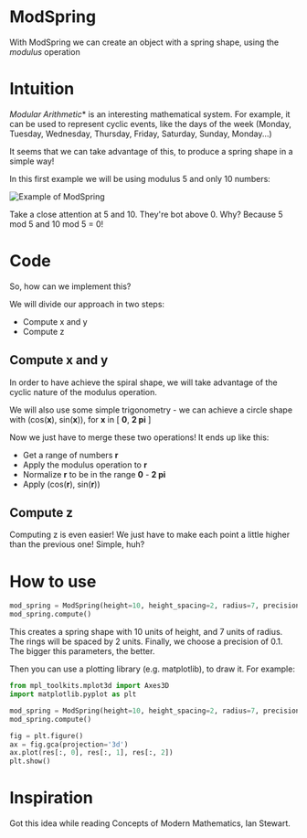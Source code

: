 ModSpring
=========

With ModSpring we can create an object with a spring shape, using the *modulus* operation

Intuition
=========

*Modular Arithmetic** is an interesting mathematical system. For example, it can be used to represent cyclic events, like the days of the week (Monday, Tuesday, Wednesday, Thursday, Friday, Saturday, Sunday, Monday...)

It seems that we can take advantage of this, to produce a spring shape in a simple way!

In this first example we will be using modulus 5 and only 10 numbers:

![Example of ModSpring](https://raw.github.com/rui-silva/MathArt/master/ModSpring/assets/first_example.png)

Take a close attention at 5 and 10. They're bot above 0. Why? Because 5 mod 5 and 10 mod 5 = 0!

Code
====

So, how can we implement this?

We will divide our approach in two steps:
- Compute x and y
- Compute z

Compute x and y
---------------

In order to have achieve the spiral shape, we will take advantage of the cyclic nature of the modulus operation.

We will also use some simple trigonometry - we can achieve a circle shape with (cos(**x**), sin(**x**)), for **x** in [ **0**, **2 pi** ]

Now we just have to merge these two operations! It ends up like this:
- Get a range of numbers **r**
- Apply the modulus operation to **r**
- Normalize **r** to be in the range **0** - **2 pi**
- Apply (cos(**r**), sin(**r**))

Compute z
---------

Computing z is even easier!
We just have to make each point a little higher than the previous one!
Simple, huh?

How to use
==========

```python
mod_spring = ModSpring(height=10, height_spacing=2, radius=7, precision=0.1)
mod_spring.compute()
```

This creates a spring shape with 10 units of height, and 7 units of radius.
The rings will be spaced by 2 units.
Finally, we choose a precision of 0.1. The bigger this parameters, the better.

Then you can use a plotting library (e.g. matplotlib), to draw it.
For example:

```python
from mpl_toolkits.mplot3d import Axes3D
import matplotlib.pyplot as plt

mod_spring = ModSpring(height=10, height_spacing=2, radius=7, precision=0.1)
mod_spring.compute()

fig = plt.figure()
ax = fig.gca(projection='3d')
ax.plot(res[:, 0], res[:, 1], res[:, 2])
plt.show()
```

Inspiration
===========
Got this idea while reading Concepts of Modern Mathematics, Ian Stewart.
